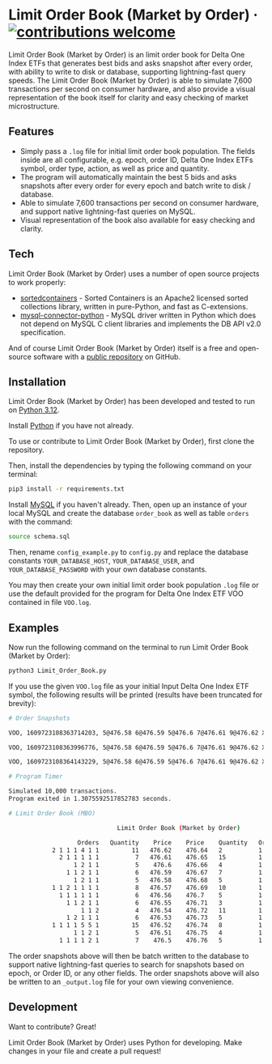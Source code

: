 # Limit Order Book (Market by Order) &middot; [![contributions welcome](https://img.shields.io/badge/contributions-welcome-brightgreen.svg?style=flat)](https://github.com/benedictusalvian/limit-order-book/issues)

Limit Order Book (Market by Order) is an limit order book for Delta One Index ETFs that generates best bids and asks snapshot after every order, with ability to write to disk or database, supporting lightning-fast query speeds. The Limit Order Book (Market by Order) is able to simulate 7,600 transactions per second on consumer hardware, and also provide a visual representation of the book itself for clarity and easy checking of market microstructure.

## Features

- Simply pass a `.log` file for initial limit order book population. The fields inside are all configurable, e.g. epoch, order ID, Delta One Index ETFs symbol, order type, action, as well as price and quantity.
- The program will automatically maintain the best 5 bids and asks snapshots after every order for every epoch and batch write to disk / database.
- Able to simulate 7,600 transactions per second on consumer hardware, and support native lightning-fast queries on MySQL.
- Visual representation of the book also available for easy checking and clarity.

## Tech

Limit Order Book (Market by Order) uses a number of open source projects to work properly:

- [sortedcontainers] - Sorted Containers is an Apache2 licensed sorted collections library, written in pure-Python, and fast as C-extensions.
- [mysql-connector-python] - MySQL driver written in Python which does not depend on MySQL C client libraries and implements the DB API v2.0 specification.

And of course Limit Order Book (Market by Order) itself is a free and open-source software with a [public repository][limit-order-book] 
on GitHub.

## Installation

Limit Order Book (Market by Order) has been developed and tested to run on [Python 3.12](https://www.python.org/downloads/).

Install [Python](https://www.python.org/downloads/release/python-3120/) if you have not already.

To use or contribute to Limit Order Book (Market by Order), first clone the repository.

Then, install the dependencies by typing the following command on your terminal:

```sh
pip3 install -r requirements.txt
```

Install [MySQL](https://www.mysql.com/downloads/) if you haven't already. Then, open up an instance of your local MySQL and create the database `order_book` as well as table `orders` with the command:

```sh
source schema.sql
```

Then, rename `config_example.py` to `config.py` and replace the database constants `YOUR_DATABASE_HOST`, `YOUR_DATABASE_USER`, and `YOUR_DATABASE_PASSWORD` with your own database constants.

You may then create your own initial limit order book population `.log` file or use the default provided for the program for Delta One Index ETF VOO contained in file `VOO.log`.

## Examples

Now run the following command on the terminal to run Limit Order Book (Market by Order):

```sh
python3 Limit_Order_Book.py
```

If you use the given `VOO.log` file as your initial Input Delta One Index ETF symbol, the following results will be printed (results have been truncated for brevity):

```sh
# Order Snapshots

VOO, 1609723108363714203, 5@476.58 6@476.59 5@476.6 7@476.61 9@476.62 X 8@476.63 2@476.64 14@476.65 4@476.66 8@476.67, N.A, N.A

VOO, 1609723108363996776, 5@476.58 6@476.59 5@476.6 7@476.61 9@476.62 X 7@476.63 2@476.64 14@476.65 4@476.66 8@476.67, 476.63, 1

VOO, 1609723108364143229, 5@476.58 6@476.59 5@476.6 7@476.61 9@476.62 X 6@476.63 2@476.64 14@476.65 4@476.66 8@476.67, 476.63, 1

# Program Timer

Simulated 10,000 transactions.
Program exited in 1.3075592517852783 seconds.

# Limit Order Book (MBO)

                              Limit Order Book (Market by Order)                               

                   Orders   Quantity    Price    Price    Quantity   Orders                   
            2 1 1 1 4 1 1         11   476.62    476.64   2          1 1                      
              2 1 1 1 1 1          7   476.61    476.65   15         1 10 1 1 1 1             
                  1 2 1 1          5    476.6    476.66   4          1 1 1 1                  
                1 1 2 1 1          6   476.59    476.67   7          1 1 2 1 1 1              
                  1 2 1 1          5   476.58    476.68   5          1 2 1 1                  
            1 1 2 1 1 1 1          8   476.57    476.69   10         1 2 1 1 1 1 1 1 1        
              1 1 1 1 1 1          6   476.56    476.7    5          1 1 1 1 1                
                1 1 2 1 1          6   476.55    476.71   3          1 1 1                    
                    1 1 2          4   476.54    476.72   11         1 1 9                    
                1 2 1 1 1          6   476.53    476.73   5          1 1 1 1 1                
            1 1 1 1 5 5 1         15   476.52    476.74   8          1 2 1 1 3                
                  1 1 2 1          5   476.51    476.75   4          1 1 1 1                  
              1 1 1 1 2 1          7    476.5    476.76   5          1 1 1 1 1                
```

The order snapshots above will then be batch written to the database to support native lightning-fast queries to search for snapshots based on epoch, or Order ID, or any other fields. The order snapshots above will also be written to an `_output.log` file for your own viewing convenience.

## Development

Want to contribute? Great!

Limit Order Book (Market by Order) uses Python for developing.
Make changes in your file and create a pull request!

[//]: # (These are reference links used in the body of this note and get stripped out when the markdown processor does its job. There is no need to format nicely because it shouldn't be seen. Thanks SO - http://stackoverflow.com/questions/4823468/store-comments-in-markdown-syntax)

   [sortedcontainers]: <https://grantjenks.com/docs/sortedcontainers/>
   [mysql-connector-python]: <https://pypi.org/project/mysql-connector-python/>
   [limit-order-book]: <https://github.com/benedictusalvian/limit-order-book/>